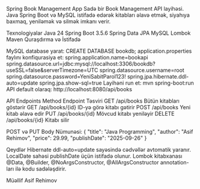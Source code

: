 Spring Book Management App
Sadə bir Book Management API layihəsi. Java Spring Boot və MySQL istifadə edərək kitabları əlavə etmək, siyahıya baxmaq, yeniləmək və silmək imkanı verir.


Texnologiyalar
Java 24
Spring Boot 3.5.6
Spring Data JPA
MySQL
Lombok
Maven
Quraşdırma və İstifadə


MySQL database yarat:
CREATE DATABASE bookdb;
application.properties faylını konfiqurasiya et:
spring.application.name=bookapi
spring.datasource.url=jdbc:mysql://localhost:3306/bookdb?useSSL=false&serverTimezone=UTC
spring.datasource.username=root
spring.datasource.password=YeniSabitParol123!
spring.jpa.hibernate.ddl-auto=update
spring.jpa.show-sql=true
Layihəni run et:
mvn spring-boot:run
API default olaraq:
http://localhost:8080/api/books


API Endpoints
Method	Endpoint	Təsviri
GET	/api/books	Bütün kitabları göstərir
GET	/api/books/{id}	ID-yə görə kitabı gətirir
POST	/api/books	Yeni kitab əlavə edir
PUT	/api/books/{id}	Mövcud kitabı yeniləyir
DELETE	/api/books/{id}	Kitabı silir


POST və PUT Body Nümunəsi:
{
  "title": "Java Programming",
  "author": "Asif Rehimov",
  "price": 29.99,
  "publishDate": "2025-09-26"
}


Qeydlər
Hibernate ddl-auto=update sayəsində cədvəllər avtomatik yaranır.
LocalDate sahəsi publishDate üçün istifadə olunur.
Lombok kitabxanası @Data, @Builder, @NoArgsConstructor, @AllArgsConstructor annotation-ları ilə kodu sadələşdirir.


Müəllif
Asif Rehimov
